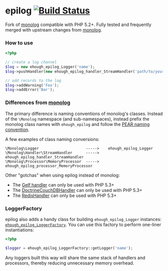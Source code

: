 # epilog [![Build Status](https://secure.travis-ci.org/ehough/epilog.png)](http://travis-ci.org/ehough/epilog)


Fork of [monolog](https://github.com/Seldaek/monolog) compatible with PHP 5.2+. Fully tested and frequently merged with upstream changes from [monolog](https://github.com/Seldaek/monolog).
### How to use

```php
<?php

// create a log channel
$log = new ehough_epilog_Logger('name');
$log->pushHandler(new ehough_epilog_handler_StreamHandler('path/to/your.log', ehough_epilog_Logger::WARNING));

// add records to the log
$log->addWarning('Foo');
$log->addError('Bar');
```

### Differences from  [monolog](https://github.com/Seldaek/monolog)

The primary difference is naming conventions of monolog's classes. Instead of the `\Monolog` namespace
(and sub-namespaces), instead prefix the monolog class names with `ehough_epilog` and follow the [PEAR
naming convention](http://pear.php.net/manual/en/standards.php).

A few examples of class naming conversions:

    \Monolog\Logger                     ----->    ehough_epilog_Logger
    \Monolog\Handler\StreamHandler      ----->    ehough_epilog_handler_StreamHandler
    \Monolog\Processor\MemoryProcessor  ----->    ehough_epilog_processor_MemoryProcessor

Other "gotchas" when using epilog instead of monolog:

* The [Gelf handler](https://github.com/Seldaek/monolog/blob/master/src/Monolog/Handler/GelfHandler.php) can only be used with PHP 5.3+
* The [DoctrineCouchDBHandler](https://github.com/Seldaek/monolog/blob/master/src/Monolog/Handler/DoctrineCouchDBHandler.php) can only be used with PHP 5.3+
* The [RedisHandler](https://github.com/Seldaek/monolog/blob/master/src/Monolog/Handler/RedisHandler.php) can only be used with PHP 5.3+


### LoggerFactory

epilog also adds a handy class for building `ehough_epilog_Logger` instances: [`ehough_epilog_LoggerFactory`](https://github.com/ehough/epilog/tree/develop/src/main/php/ehough/epilog/LoggerFactory). You can use this factory to perform one-liner instantiations:

```php
<?php

$logger = ehough_epilog_LoggerFactory::getLogger('name');
```

Any loggers built this way will share the same stack of handlers and processors, thereby reducing unnecessary memory overhead.